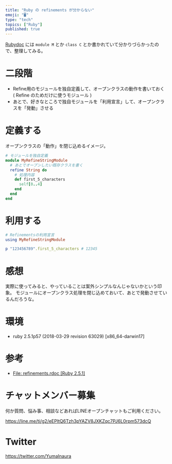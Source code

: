 ```yaml
---
title: "Ruby の refinements が分からない"
emoji: "🖥"
type: "tech"
topics: ["Ruby"]
published: true
---
```


[Rubydoc](https://ruby-doc.org/core-2.5.1/doc/syntax/refinements_rdoc.html) には `module M` とか `class C` とか書かれていて分かりづらかったので、整理してみる。

# 二段階

- Refine用のモジュールを独自定義して、オープンクラスの動作を書いておく ( Refine のためだけに使うモジュール )
- あとで、好きなところで独自モジュールを「利用宣言」して、オープンクラスを「発動」させる

# 定義する

オープンクラスの「動作」を閉じ込めるイメージ。

```rb
# モジュールを独自定義
module MyRefineStringModule
  # あとでオープンしたい既存クラスを書く
  refine String do
    # 処理内容
    def first_5_characters
      self[0..4]
    end
  end
end
```

# 利用する

```rb
# Refinementsの利用宣言
using MyRefineStringModule

p "123456789".first_5_characters # 12345
```

# 感想

実際に使ってみると、やっていることは案外シンプルなんじゃないかという印象。
モジュールにオープンクラス処理を閉じ込めておいて、あとで発動させているんだろうな。


# 環境

- ruby 2.5.1p57 (2018-03-29 revision 63029) [x86_64-darwin17]

# 参考

- [File: refinements.rdoc [Ruby 2.5.1]](https://ruby-doc.org/core-2.5.1/doc/syntax/refinements_rdoc.html)








<!-- Update From Qiita API -->

# チャットメンバー募集


何か質問、悩み事、相談などあればLINEオープンチャットもご利用ください。

https://line.me/ti/g2/eEPltQ6Tzh3pYAZV8JXKZqc7PJ6L0rpm573dcQ





# Twitter


https://twitter.com/YumaInaura


<!-- Update From Qiita API -->


